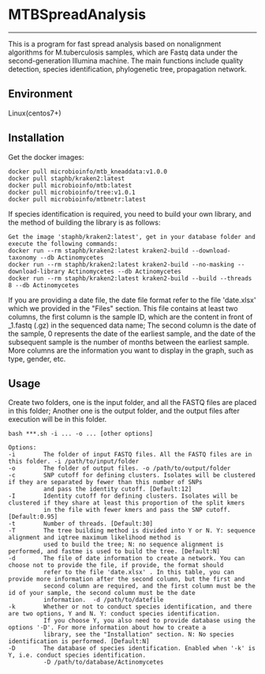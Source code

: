 # MTBSpreadAnalysis
-------------

This is a program for fast spread analysis based on nonalignment algorithms for M.tuberculosis samples, which are Fastq data under 
the second-generation Illumina machine. The main functions include quality detection, species identification, phylogenetic tree, 
propagation network.

Environment
-------------
Linux(centos7+)

Installation
-------------
Get the docker images:  
```
docker pull microbioinfo/mtb_kneaddata:v1.0.0
docker pull staphb/kraken2:latest
docker pull microbioinfo/mtb:latest
docker pull microbioinfo/tree:v1.0.1
docker pull microbioinfo/mtbnetr:latest
```
If species identification is required, you need to build your own library, and the method of building the library is as follows:
```
Get the image 'staphb/kraken2:latest', get in your database folder and execute the following commands:
docker run --rm staphb/kraken2:latest kraken2-build --download-taxonomy --db Actinomycetes
docker run --rm staphb/kraken2:latest kraken2-build --no-masking --download-library Actinomycetes --db Actinomycetes
docker run --rm staphb/kraken2:latest kraken2-build --build --threads 8 --db Actinomycetes
```
If you are providing a date file, the date file format refer to the file 'date.xlsx' which we provided in the "Files" section.
This file contains at least two columns, the first column is the sample ID, which are the content in front of _1.fastq (.gz) 
in the sequenced data name; The second column is the date of the sample, 0 represents the date of the earliest sample, and the 
date of the subsequent sample is the number of months between the earliest sample. More columns are the information you want to 
display in the graph, such as type, gender, etc.

Usage
-------------
Create two folders, one is the input folder, and all the FASTQ files are placed in this folder; Another one is the output folder, 
and the output files after execution will be in this folder.
```
bash ***.sh -i ... -o ... [other options]

Options:
-i        The folder of input FASTQ files. All the FASTQ files are in this folder. -i /path/to/input/folder
-o        The folder of output files. -o /path/to/output/folder
-c        SNP cutoff for defining clusters. Isolates will be clustered if they are separated by fewer than this number of SNPs 
          and pass the identity cutoff. [Default:12]
-I        Identity cutoff for defining clusters. Isolates will be clustered if they share at least this proportion of the split kmers 
          in the file with fewer kmers and pass the SNP cutoff. [Default:0.95]
-t        Number of threads. [Default:30]
-T        The tree building method is divided into Y or N. Y: sequence alignment and iqtree maximum likelihood method is 
          used to build the tree; N: no sequence alignment is performed, and fastme is used to build the tree. [Default:N]
-d        The file of date information to create a network. You can choose not to provide the file, if provide, the format should 
          refer to the file 'date.xlsx' . In this table, you can provide more information after the second column, but the first and 
          second column are required, and the first column must be the id of your sample, the second column must be the date 
          information.  -d /path/to/datefile
-k        Whether or not to conduct species identification, and there are two options, Y and N. Y: conduct species identification. 
          If you choose Y, you also need to provide database using the options '-D'. For more information about how to create a 
          library, see the "Installation" section. N: No species identification is performed. [Default:N]
-D        The database of species identification. Enabled when '-k' is Y, i.e. conduct species identification. 
          -D /path/to/database/Actinomycetes
```
